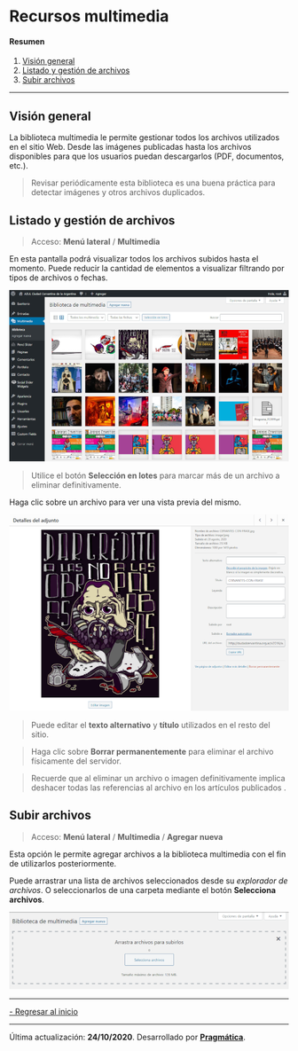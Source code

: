 # Recursos multimedia

#### Resumen

1.  [Visión general](#vision-general)
2.  [Listado y gestión de archivos](#listado-gestion-archivos)
3.  [Subir archivos](#subir-archivos)

---

## Visión general<a name="vision-general"></a>

La biblioteca multimedia le permite gestionar todos los archivos utilizados en el sitio Web. Desde las imágenes publicadas hasta los archivos disponibles para que los usuarios puedan descargarlos (PDF, documentos, etc.).

> Revisar periódicamente esta biblioteca es una buena práctica para detectar imágenes y otros archivos duplicados.


## Listado y gestión de archivos<a name="listado-gestion-archivos"></a>

> Acceso: **Menú lateral** / **Multimedia**

En esta pantalla podrá visualizar todos los archivos subidos hasta el momento. Puede reducir la cantidad de elementos a visualizar filtrando por tipos de archivos o fechas.

![Multimedia](biblioteca-multimedia.png)

> Utilice el botón **Selección en lotes** para marcar más de un archivo a eliminar definitivamente.

Haga clic sobre un archivo para ver una vista previa del mismo.

![Detalles archivo](detalles-archivo.png)

> Puede editar el **texto alternativo** y **título** utilizados en el resto del sitio.

> Haga clic sobre **Borrar permanentemente** para eliminar el archivo físicamente del servidor.

> Recuerde que al eliminar un archivo o imagen definitivamente implica deshacer todas las referencias al archivo en los artículos publicados .


## Subir archivos<a name="subir-archivos"></a>

> Acceso: **Menú lateral** / **Multimedia** / **Agregar nueva**

Esta opción le permite agregar archivos a la biblioteca multimedia con el fin de utilizarlos posteriormente.

Puede arrastrar una lista de archivos seleccionados desde su *explorador de archivos*. O seleccionarlos de una carpeta mediante el botón **Selecciona archivos**.

![Subir archivos](agregar-multimedia2.png)

---

[- Regresar al inicio](index.md)

---

Última actualización: **24/10/2020**. Desarrollado por **[Pragmática](http://pragmatica.com.ar)**.
